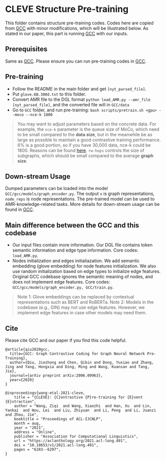 # CLEVE Structure Pre-training

This folder contains structure pre-training codes. Codes here are copied from [GCC](https://github.com/THUDM/GCC) with minor modifications, which will be illustrated below. As stated in our paper, this part is running [GCC](https://github.com/THUDM/GCC) with our inputs.

## Prerequisites

Same as [GCC](https://github.com/THUDM/GCC). Please ensure you can run pre-training codes in [GCC](https://github.com/THUDM/GCC).

## Pre-training
* Follow the README in the main folder and get ```[nyt_parsed_file]```.
* Put ```glove.6B.300d.txt``` to this folder.
* Convert AMR file to the DGL format ```python load_AMR.py --amr_file [nyt_parsed_file]```, and the converted file will in ```GCC/data```
* Go to ```GCC``` folder, and run pre-training: ```bash scripts/pretrain.sh <gpu> --moco --nce-k 1800```

> You may want to adjust parameters based on the concrete data. For example, the ```nce-k``` parameter is the queue size of MoCo, which need to be small compared to the **data size**, but in the meanwhile be as large as possible to maintain a good contrastive training performance. 6% is a good portion, so if you have 30,000 data, nce-k could be 1800. Reasons can be found [here](https://github.com/facebookresearch/moco/issues/24#issuecomment-631233654). ```rw-hops``` controls the size of subgraphs, which should be small compared to the average **graph size**.

## Down-stream Usage
Dumped parameters can be loaded into the model ```GCC/gcc/models/graph_encoder.py```. The output ```x``` is graph representations, ```node_reps``` is node representations. The pre-trained model can be used to AMR-knowledge-related tasks. More details for down-stream usage can be found in [GCC](https://github.com/THUDM/GCC).

## Main difference between the GCC and this codebase
* Our input files contain more information. Our DGL file contains token semantic information and edge type information. Core codes: ```load_AMR.py```.
* Nodes initialization and edges initialiazation. We add semantic embedding (glove embedding) for node features initialization. We also use random initialization based on edge types to initialize edge features. Original GCC codebase ignores the semantic meaning of nodes, and does not implement edge features. Core codes: ```GCC/gcc/models/graph_encoder.py, GCC/train.py```. 
> Note 1: Glove embeddings can be replaced by contextual representations such as BERT and RoBERTa.
> Note 2: Models in the codebase (e.g., GIN) may not use edge features. However, we implement edge features in case other models may need them.
  
## Cite
Please cite GCC and our paper if you find this code helpful.

```
@article{qiu2020gcc,
  title={GCC: Graph Contrastive Coding for Graph Neural Network Pre-Training},
  author={Qiu, Jiezhong and Chen, Qibin and Dong, Yuxiao and Zhang, Jing and Yang, Hongxia and Ding, Ming and Wang, Kuansan and Tang, Jie},
  journal={arXiv preprint arXiv:2006.09963},
  year={2020}
}

@inproceedings{wang-etal-2021-cleve,
    title = "{CLEVE}: {C}ontrastive {P}re-training for {E}vent {E}xtraction",
    author = "Wang, Ziqi  and Wang, Xiaozhi  and Han, Xu  and Lin, Yankai  and Hou, Lei  and Liu, Zhiyuan  and Li, Peng  and Li, Juanzi  and Zhou, Jie",
    booktitle = "Proceedings of ACL-IJCNLP",
    month = aug,
    year = "2021",
    address = "Online",
    publisher = "Association for Computational Linguistics",
    url = "https://aclanthology.org/2021.acl-long.491",
    doi = "10.18653/v1/2021.acl-long.491",
    pages = "6283--6297",
}
```